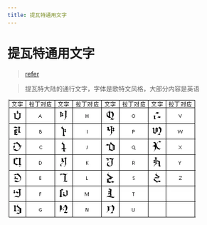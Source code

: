 ```yaml
---
title: 提瓦特通用文字
---
```

 
# 提瓦特通用文字

> [refer](https://www.bilibili.com/read/cv8339816)

> 提瓦特大陆的通行文字，字体是歌特文风格，大部分内容是英语

![](/image/genshin/genshin_lang.png?raw=true)
